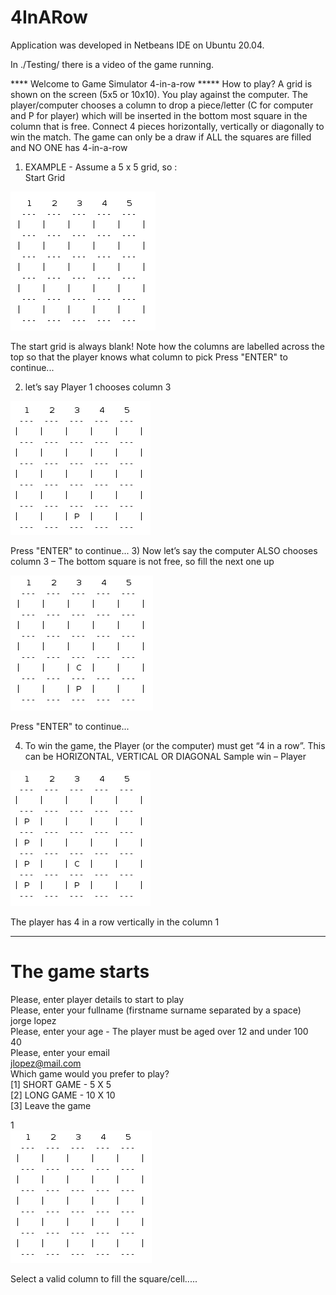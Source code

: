 # 4InARow

Application was developed in Netbeans IDE on Ubuntu 20.04.

In ./Testing/ there is a video of the game running. 

**** Welcome to Game Simulator 4-in-a-row *****
How to play? A grid is shown on the screen (5x5 or 10x10). You play 
against the computer. The player/computer chooses a column to drop a
piece/letter (C for computer and P for player) which will be inserted in
the bottom most square in the column that is free. Connect 4 pieces
horizontally, vertically or diagonally to win the match. The game can only be a draw 
if ALL the squares are filled and NO ONE has 4-in-a-row

1) EXAMPLE - Assume a 5 x 5 grid, so : <br />
Start Grid

![Image Alt text](/images/square1.png)

The start grid is always blank! Note how the columns are labelled across
the top so that the player knows what column to pick
Press "ENTER" to continue...

2) let’s say Player 1 chooses column 3

![Image Alt text](/images/square2.png)

Press "ENTER" to continue...
3) Now let’s say the computer ALSO chooses column 3 – The bottom square is
not free, so fill the next one up

![Image Alt text](/images/square3.png)

Press "ENTER" to continue...

4) To win the game, the Player (or the computer) must get “4 in a row”.
This can be HORIZONTAL, VERTICAL OR DIAGONAL
Sample win – Player

![Image Alt text](/images/square4.png)

The player has 4 in a row vertically in the column 1

--------------------------------------------------------------------------
# The game starts
Please, enter player details to start to play <br />
Please, enter your fullname (firstname surname separated by a space) <br />
jorge lopez <br />
Please, enter your age - The player must be aged over 12 and under 100 <br />
40 <br />
Please, enter your email <br />
jlopez@mail.com <br />
Which game would you prefer to play? <br />
[1] SHORT GAME - 5 X 5 <br />
[2] LONG GAME - 10 X 10 <br />
[3] Leave the game <br />

1 <br />
![Image Alt text](/images/square5.png)

Select a valid column to fill the square/cell.....


